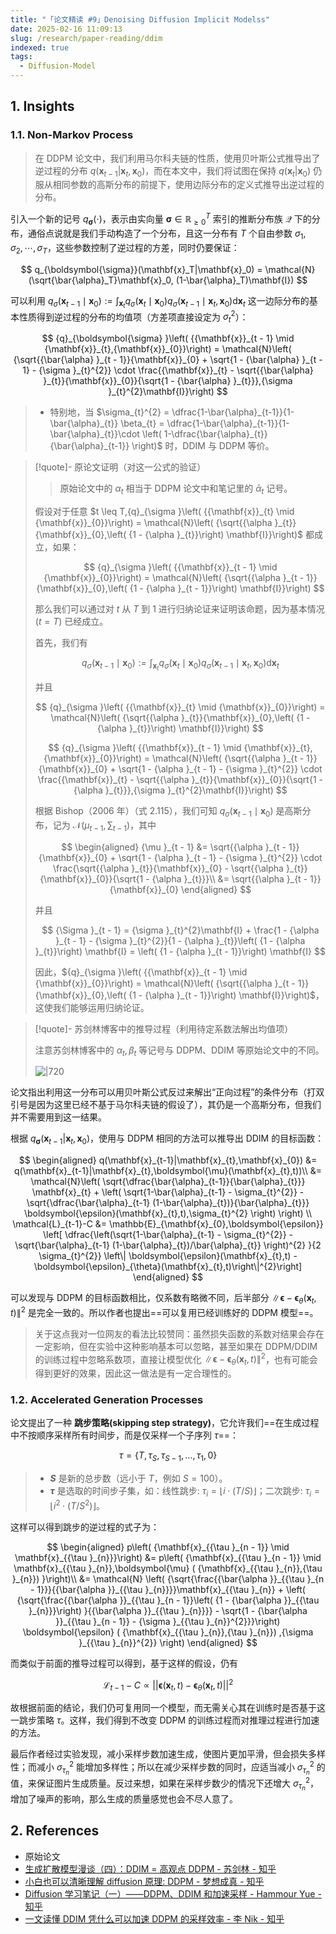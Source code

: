```yaml
---
title: "「论文精读 #9」Denoising Diffusion Implicit Modelss"
date: 2025-02-16 11:09:13
slug: /research/paper-reading/ddim
indexed: true
tags:
  - Diffusion-Model
---
```


## 1. Insights

### 1.1. Non-Markov Process

> 在 DDPM 论文中，我们利用马尔科夫链的性质，使用贝叶斯公式推导出了逆过程的分布 $q(\mathbf{x}_{t-1}|\mathbf{x}_{t},\mathbf{x}_{0})$，而在本文中，我们将试图在保持 $q(\mathbf{x}_{t}|\mathbf{x}_{0})$ 仍服从相同参数的高斯分布的前提下，使用边际分布的定义式推导出逆过程的分布。

引入一个新的记号 $q_{\boldsymbol{\sigma}}(\cdot)$，表示由实向量 $\boldsymbol{\sigma} \in \mathbb{R}^T_{\geq 0}$ 索引的推断分布族 $\mathcal{Q}$ 下的分布，通俗点说就是我们手动构造了一个分布，且这一分布有 $T$ 个自由参数 $\sigma_1, \sigma_2, \cdots, \sigma_T$，这些参数控制了逆过程的方差，同时仍要保证：

$$
q_{\boldsymbol{\sigma}}(\mathbf{x}_T|\mathbf{x}_0) = \mathcal{N}(\sqrt{\bar{\alpha}_T}\mathbf{x}_0, (1-\bar{\alpha}_T)\mathbf{I})
$$

可以利用 $\displaystyle{{q}_{\sigma }\left( {{\mathbf{x}}_{t - 1} \mid  {\mathbf{x}}_{0}}\right)  \mathrel{\text{:=}} {\int }_{{\mathbf{x}}_{t}}{q}_{\sigma }\left( {{\mathbf{x}}_{t} \mid  {\mathbf{x}}_{0}}\right) {q}_{\sigma }\left( {{\mathbf{x}}_{t - 1} \mid  {\mathbf{x}}_{t},{\mathbf{x}}_{0}}\right) \mathrm{d}{\mathbf{x}}_{t}}$ 这一边际分布的基本性质得到逆过程的分布的均值项（方差项直接设定为 $\sigma_{t}^{2}$）：

$$
{q}_{\boldsymbol{\sigma} }\left( {{\mathbf{x}}_{t - 1} \mid  {\mathbf{x}}_{t},{\mathbf{x}}_{0}}\right)  = \mathcal{N}\left( {\sqrt{{\bar{\alpha} }_{t - 1}}{\mathbf{x}}_{0} + \sqrt{1 - {\bar{\alpha} }_{t - 1} - {\sigma }_{t}^{2}} \cdot  \frac{{\mathbf{x}}_{t} - \sqrt{{\bar{\alpha} }_{t}}{\mathbf{x}}_{0}}{\sqrt{1 - {\bar{\alpha} }_{t}}},{\sigma }_{t}^{2}\mathbf{I}}\right)
$$

> -   特别地，当 $\sigma_{t}^{2} = \dfrac{1-\bar{\alpha}_{t-1}}{1-\bar{\alpha}_{t}} \beta_{t} =  \dfrac{1-\bar{\alpha}_{t-1}}{1-\bar{\alpha}_{t}}\cdot \left( 1-\dfrac{\bar{\alpha}_{t}}{\bar{\alpha}_{t-1}} \right)$ 时，DDIM 与 DDPM 等价。

> [!quote]- 原论文证明（对这一公式的验证）
>
> > 原始论文中的 $\alpha_{t}$ 相当于 DDPM 论文中和笔记里的 $\bar{\alpha}_{t}$ 记号。
>
> 假设对于任意 $t \leq T,{q}_{\sigma }\left( {{\mathbf{x}}_{t} \mid {\mathbf{x}}_{0}}\right) = \mathcal{N}\left( {\sqrt{{\alpha }_{t}}{\mathbf{x}}_{0},\left( {1 - {\alpha }_{t}}\right) \mathbf{I}}\right)$ 都成立，如果：
>
> $$
> {q}_{\sigma }\left( {{\mathbf{x}}_{t - 1} \mid  {\mathbf{x}}_{0}}\right)  = \mathcal{N}\left( {\sqrt{{\alpha }_{t - 1}}{\mathbf{x}}_{0},\left( {1 - {\alpha }_{t - 1}}\right) \mathbf{I}}\right)
> $$
>
> 那么我们可以通过对 $t$ 从 $T$ 到 1 进行归纳论证来证明该命题，因为基本情况 $\left( {t = T}\right)$ 已经成立。
>
> 首先，我们有
>
> $$
> {q}_{\sigma }\left( {{\mathbf{x}}_{t - 1} \mid  {\mathbf{x}}_{0}}\right)  \mathrel{\text{:=}} {\int }_{{\mathbf{x}}_{t}}{q}_{\sigma }\left( {{\mathbf{x}}_{t} \mid  {\mathbf{x}}_{0}}\right) {q}_{\sigma }\left( {{\mathbf{x}}_{t - 1} \mid  {\mathbf{x}}_{t},{\mathbf{x}}_{0}}\right) \mathrm{d}{\mathbf{x}}_{t}
> $$
>
> 并且
>
> $$
> {q}_{\sigma }\left( {{\mathbf{x}}_{t} \mid  {\mathbf{x}}_{0}}\right)  = \mathcal{N}\left( {\sqrt{{\alpha }_{t}}{\mathbf{x}}_{0},\left( {1 - {\alpha }_{t}}\right) \mathbf{I}}\right)
> $$
>
> $$
> {q}_{\sigma }\left( {{\mathbf{x}}_{t - 1} \mid  {\mathbf{x}}_{t},{\mathbf{x}}_{0}}\right)  = \mathcal{N}\left( {\sqrt{{\alpha }_{t - 1}}{\mathbf{x}}_{0} + \sqrt{1 - {\alpha }_{t - 1} - {\sigma }_{t}^{2}} \cdot  \frac{{\mathbf{x}}_{t} - \sqrt{{\alpha }_{t}}{\mathbf{x}}_{0}}{\sqrt{1 - {\alpha }_{t}}},{\sigma }_{t}^{2}\mathbf{I}}\right)
> $$
>
> 根据 Bishop（2006 年）（式 2.115），我们可知 ${q}_{\sigma }\left( {{\mathbf{x}}_{t - 1} \mid {\mathbf{x}}_{0}}\right)$ 是高斯分布，记为 $\mathcal{N}\left( {{\mu }_{t - 1},{\sum }_{t - 1}}\right)$，其中
>
> $$
> \begin{aligned}
> {\mu }_{t - 1} &= \sqrt{{\alpha }_{t - 1}}{\mathbf{x}}_{0} + \sqrt{1 - {\alpha }_{t - 1} - {\sigma }_{t}^{2}} \cdot  \frac{\sqrt{{\alpha }_{t}}{\mathbf{x}}_{0} - \sqrt{{\alpha }_{t}}{\mathbf{x}}_{0}}{\sqrt{1 - {\alpha }_{t}}}\\
> &= \sqrt{{\alpha }_{t - 1}}{\mathbf{x}}_{0}
> \end{aligned}
> $$
>
> 并且
>
> $$
> {\Sigma }_{t - 1} = {\sigma }_{t}^{2}\mathbf{I} + \frac{1 - {\alpha }_{t - 1} - {\sigma }_{t}^{2}}{1 - {\alpha }_{t}}\left( {1 - {\alpha }_{t}}\right) \mathbf{I} = \left( {1 - {\alpha }_{t - 1}}\right) \mathbf{I}
> $$
>
> 因此，${q}_{\sigma }\left( {{\mathbf{x}}_{t - 1} \mid {\mathbf{x}}_{0}}\right) = \mathcal{N}\left( {\sqrt{{\alpha }_{t - 1}}{\mathbf{x}}_{0},\left( {1 - {\alpha }_{t - 1}}\right) \mathbf{I}}\right)$，这使我们能够运用归纳论证。

> [!quote]- 苏剑林博客中的推导过程（利用待定系数法解出均值项）
>
> 注意苏剑林博客中的 $\alpha_{t},\beta_{t}$ 等记号与 DDPM、DDIM 等原始论文中的不同。
>
> ![|720](https://img.memset0.cn/2025/02/16/CdM924wP.png)

论文指出利用这一分布可以用贝叶斯公式反过来解出“正向过程”的条件分布（打双引号是因为这里已经不基于马尔科夫链的假设了），其仍是一个高斯分布，但我们并不需要用到这一结果。

根据 $q_{\boldsymbol{\sigma}}(\mathbf{x}_{t-1}|\mathbf{x}_{t},\mathbf{x}_{0})$，使用与 DDPM 相同的方法可以推导出 DDIM 的目标函数：

$$
\begin{aligned}
q(\mathbf{x}_{t-1}|\mathbf{x}_{t},\mathbf{x}_{0}) &= q(\mathbf{x}_{t-1}|\mathbf{x}_{t},\boldsymbol{\mu}(\mathbf{x}_{t},t))\\
&= \mathcal{N}\left( \sqrt{\dfrac{\bar{\alpha}_{t-1}}{\bar{\alpha}_{t}}} \mathbf{x}_{t} + \left( \sqrt{1-\bar{\alpha}_{t-1} - \sigma_{t}^{2}} - \sqrt{\dfrac{\bar{\alpha}_{t-1} (1-\bar{\alpha}_{t})}{\bar{\alpha}_{t}}}  \boldsymbol{\epsilon}(\mathbf{x}_{t},t),\sigma_{t}^{2} \right)   \right) \\
\mathcal{L}_{t-1}-C &= \mathbb{E}_{\mathbf{x}_{0},\boldsymbol{\epsilon}} \left[ \dfrac{\left(\sqrt{1-\bar{\alpha}_{t-1} - \sigma_{t}^{2}} - \sqrt{\bar{\alpha}_{t-1} (1-\bar{\alpha}_{t})/\bar{\alpha}_{t}} \right)^{2} }{2 \sigma_{t}^{2}} \left\| \boldsymbol{\epsilon}(\mathbf{x}_{t},t) - \boldsymbol{\epsilon}_{\theta}(\mathbf{x}_{t},t)\right\|^{2}\right]
\end{aligned}
$$

可以发现与 DDPM 的目标函数相比，仅系数有略微不同，后半部分 $\left\| \boldsymbol{\epsilon} - \boldsymbol{\epsilon}_{\theta}(\mathbf{x}_{t},t)\right\|^{2}$ 是完全一致的。所以作者也提出==可以复用已经训练好的 DDPM 模型==。

> 关于这点我对一位网友的看法比较赞同：虽然损失函数的系数对结果会存在一定影响，但在实验中这种影响基本可以忽略，甚至如果在 DDPM/DDIM 的训练过程中忽略系数项，直接让模型优化 $\left\| \boldsymbol{\epsilon} - \boldsymbol{\epsilon}_{\theta}(\mathbf{x}_{t},t)\right\|^{2}$，也有可能会得到更好的效果，因此这一做法是有一定合理性的。

### 1.2. Accelerated Generation Processes

论文提出了一种 **跳步策略(skipping step strategy)**，它允许我们==在生成过程中不按顺序采样所有时间步，而是仅采样一个子序列 $\tau$==：

$$
\tau = \{ T, \tau_S, \tau_{S-1}, ..., \tau_1, 0 \}
$$

> -   **$S$** 是新的总步数（远小于 $T$，例如 $S=100$）。
> -   **$\tau$** 是选取的时间步子集，如：线性跳步: $\tau_i = \lfloor i \cdot (T/S) \rfloor$；二次跳步: $\tau_i = \lfloor i^2 \cdot (T / S^2) \rfloor$。

这样可以得到跳步的逆过程的式子为：

$$
\begin{aligned}
p\left( {\mathbf{x}_{{\tau }_{n - 1}} \mid  \mathbf{x}_{{\tau }_{n}}}\right)
&= p\left( {\mathbf{x}_{{\tau }_{n - 1}} \mid  \mathbf{x}_{{\tau }_{n}},\boldsymbol{\mu} ( {\mathbf{x}_{{\tau }_{n}},{\tau }_{n}}) }\right)\\
&= \mathcal{N} \left( {\sqrt{\frac{{\bar{\alpha }}_{{\tau }_{n - 1}}}{{\bar{\alpha }}_{{\tau }_{n}}}}\mathbf{x}_{{\tau }_{n}} + \left( {\sqrt{\frac{{\bar{\alpha }}_{{\tau }_{n - 1}}\left( {1 - {\bar{\alpha }}_{{\tau }_{n}}}\right) }{{\bar{\alpha }}_{{\tau }_{n}}}} - \sqrt{1 - {\bar{\alpha }}_{{\tau }_{n - 1}} - {\sigma }_{{\tau }_{n}}^{2}}}\right) \boldsymbol{\epsilon} ( {\mathbf{x}_{{\tau }_{n}},{\tau }_{n}}) ,{\sigma }_{{\tau }_{n}}^{2}} \right)
\end{aligned}
$$

而类似于前面的推导过程可以得到，基于这样的假设，仍有

$$
\mathcal{L}_{t-1} - C \propto ||\boldsymbol{\epsilon}(\mathbf{x}_{t},t) - \boldsymbol{\epsilon}_{\theta}(\mathbf{x}_{t},t)||^{2}
$$

故根据前面的结论，我们仍可复用同一个模型，而无需关心其在训练时是否基于这一跳步策略 $\tau$。这样，我们得到不改变 DDPM 的训练过程而对推理过程进行加速的方法。

最后作者经过实验发现，减小采样步数加速生成，使图片更加平滑，但会损失多样性；而减小 $\sigma_{\tau_{n}}^{2}$ 能增加多样性；所以在减少采样步数的同时，应适当减小 $\sigma_{\tau_{n}}^{2}$ 的值，来保证图片生成质量。反过来想，如果在采样步数少的情况下还增大 $\sigma_{\tau_{n}}^{2}$，增加了噪声的影响，那么生成的质量感觉也会不尽人意了。

## 2. References

- 原始论文
- [生成扩散模型漫谈（四）：DDIM = 高观点 DDPM - 苏剑林 - 知乎](https://zhuanlan.zhihu.com/p/549366342)
- [小白也可以清晰理解 diffusion 原理: DDPM - 梦想成真 - 知乎](https://zhuanlan.zhihu.com/p/693535104)
- [Diffusion 学习笔记（一）——DDPM、DDIM 和加速采样 - Hammour Yue - 知乎](https://zhuanlan.zhihu.com/p/614147698)
- [一文读懂 DDIM 凭什么可以加速 DDPM 的采样效率 - 李 Nik - 知乎](https://zhuanlan.zhihu.com/p/627616358)
